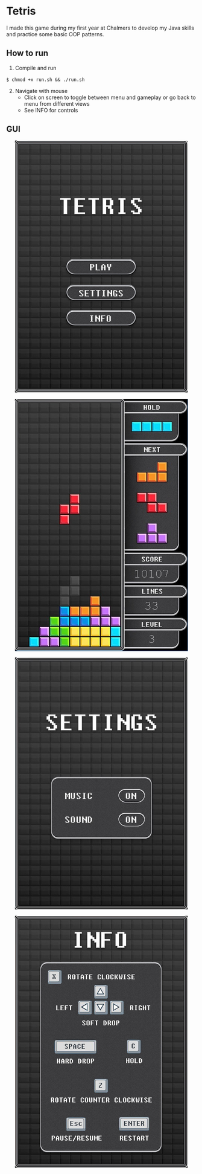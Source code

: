 # Tetris
I made this game during my first year at Chalmers to develop my Java skills and practice some basic OOP patterns.

## How to run
1. Compile and run
```
$ chmod +x run.sh && ./run.sh
```
2. Navigate with mouse
   - Click on screen to toggle between menu and gameplay or go back to menu from different views
   - See INFO for controls


## GUI
<p align="center"><img src="tetris/src/resources/frame/menu.jpg"></p>

<p align="center"><img src="tetris/pics/gameplay.jpg"></p>

<p align="center"><img src="tetris/pics/settings.jpg"></p>

<p align="center"><img src="tetris/src/resources/frame/info.jpg"></p>
